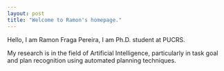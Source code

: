 ```yaml
---
layout: post
title: "Welcome to Ramon's homepage."
---
```


Hello, I am Ramon Fraga Pereira, I am Ph.D. student at PUCRS. 

My research is in the field of Artificial Intelligence, particularly in task goal and plan recognition using automated planning techniques.